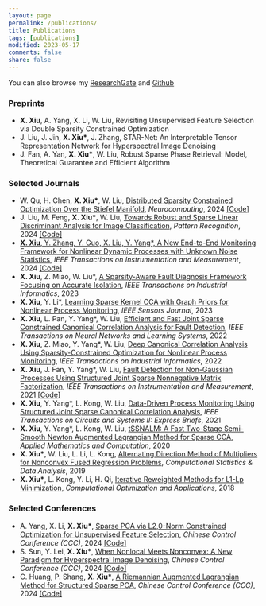 ```yaml
---
layout: page
permalink: /publications/
title: Publications
tags: [publications]
modified: 2023-05-17 
comments: false
share: false
---
```


You can also browse my <a href="https://www.researchgate.net/profile/Xianchao-Xiu" class="textlink" target="_blank">ResearchGate</a> and <a href="https://github.com/xianchaoxiu" class="textlink" target="_blank">Github</a>

### Preprints

* <b>X. Xiu</b>, A. Yang, X. Li, W. Liu, Revisiting Unsupervised Feature Selection via Double Sparsity Constrained Optimization <br>
* J. Liu, J. Jin, <b>X. Xiu*</b>, J. Zhang, STAR-Net: An Interpretable Tensor Representation Network for Hyperspectral Image Denoising <br>
* J. Fan, A. Yan, <b>X. Xiu*</b>, W. Liu, Robust Sparse Phase Retrieval: Model, Theoretical Guarantee and Efficient Algorithm  <br>


### Selected Journals

* W. Qu, H. Chen, <b>X. Xiu*</b>, W. Liu, <a href="https://www.sciencedirect.com/science/article/pii/S0925231224010385" class="textlink" target="_blank">Distributed Sparsity Constrained Optimization Over the Stiefel Manifold</a>, <i>Neurocomputing</i>, 2024 <a href="https://github.com/wtqu/DREAM" class="textlink" target="_blank">[Code]</a> <br>
* J. Liu, M. Feng, <b>X. Xiu*</b>, W. Liu, <a href="https://www.sciencedirect.com/science/article/pii/S0031320324002632" class="textlink" target="_blank">Towards Robust and Sparse Linear Discriminant Analysis for Image Classification</a>, <i> Pattern Recognition</i>, 2024  <a href="https://github.com/EMXlight/RSLDAplus" class="textlink" target="_blank">[Code] <br>
* <b>X. Xiu</b>, Y. Zhang, Y. Guo, X. Liu, Y. Yang*, <a href="https://ieeexplore.ieee.org/document/10464356" class="textlink" target="_blank">A New End-to-End Monitoring Framework for Nonlinear Dynamic Processes with Unknown Noise Statistics</a>, <i>IEEE Transactions on Instrumentation and Measurement</i>, 2024  <a href="https://github.com/xianchaoxiu/2024-TIM-DRNN" class="textlink" target="_blank">[Code]</a> <br>
* <b>X. Xiu</b>, Z. Miao, W. Liu*, <a href="https://ieeexplore.ieee.org/abstract/document/10091146" class="textlink" target="_blank">A Sparsity-Aware Fault Diagnosis Framework Focusing on Accurate Isolation</a>, <i>IEEE Transactions on Industrial Informatics</i>, 2023 <br>
* <b>X. Xiu</b>, Y. Li*, <a href="https://ieeexplore.ieee.org/document/10050438" class="textlink" target="_blank">Learning Sparse Kernel CCA with Graph Priors for Nonlinear Process Monitoring</a>, <i>IEEE Sensors Journal</i>, 2023  <br>
* <b>X. Xiu</b>, L. Pan, Y. Yang*, W. Liu, <a href="https://ieeexplore.ieee.org/document/9887978" class="textlink" target="_blank">Efficient and Fast Joint Sparse Constrained Canonical Correlation Analysis for Fault Detection</a>, <i>IEEE Transactions on Neural Networks and Learning Systems</i>, 2022  <br>
* <b>X. Xiu</b>, Z. Miao, Y. Yang*, W. Liu, <a href="https://ieeexplore.ieee.org/document/9583864" class="textlink" target="_blank">Deep Canonical Correlation Analysis Using Sparsity-Constrained Optimization for Nonlinear Process Monitoring</a>, <i>IEEE Transactions on Industrial Informatics</i>, 2022  <br>
* <b>X. Xiu</b>, J. Fan, Y. Yang*, W. Liu, <a href="https://ieeexplore.ieee.org/document/9381237" class="textlink" target="_blank">Fault Detection for Non-Gaussian Processes Using Structured Joint Sparse Nonnegative Matrix Factorization</a>, <i>IEEE Transactions on Instrumentation and Measurement</i>, 2021  <a href="https://github.com/xianchaoxiu/2021-TIM-SJSNMF" class="textlink" target="_blank">[Code]</a> <br> 
* <b>X. Xiu</b>, Y. Yang*, L. Kong, W. Liu, <a href="https://ieeexplore.ieee.org/document/9068308" class="textlink" target="_blank">Data-Driven Process Monitoring Using Structured Joint Sparse Canonical Correlation Analysis</a>, <i>IEEE Transactions on Circuits and Systems II: Express Briefs</i>, 2021  <br>
* <b>X. Xiu</b>, Y. Yang*, L. Kong, W. Liu, <a href="https://www.sciencedirect.com/science/article/pii/S0096300320302411?via%3Dihub" class="textlink" target="_blank">tSSNALM: A Fast Two-Stage Semi-Smooth Newton Augmented Lagrangian Method for Sparse CCA</a>, <i>Applied Mathematics and Computation</i>, 2020  <br>
* <b>X. Xiu*</b>, W. Liu, L. Li, L. Kong, <a href="https://www.sciencedirect.com/science/article/abs/pii/S0167947319300039" class="textlink" target="_blank">Alternating Direction Method of Multipliers for Nonconvex Fused Regression Problems</a>, <i>Computational Statistics & Data Analysis</i>, 2019 <br>
* <b>X. Xiu*</b>, L. Kong, Y. Li, H. Qi, <a href="https://link.springer.com/article/10.1007/s10589-017-9977-7" class="textlink" target="_blank">Iterative Reweighted Methods for L1-Lp Minimization</a>, <i>Computational Optimization and Applications</i>, 2018  <br>


### Selected Conferences
* A. Yang, X. Li, <b>X. Xiu*</b>, <a href="https://ieeexplore.ieee.org/document/10661810" class="textlink" target="_blank">Sparse PCA via L2,0-Norm Constrained Optimization for Unsupervised Feature Selection</a>, <i> Chinese Control Conference (CCC)</i>, 2024  <a href="https://github.com/yan921" class="textlink" target="_blank">[Code]</a> <br>
* S. Sun, Y. Lei, <b>X. Xiu*</b>, <a href="https://ieeexplore.ieee.org/document/10662067" class="textlink" target="_blank">When Nonlocal Meets Nonconvex: A New Paradigm for Hyperspectral Image Denoising</a>, <i> Chinese Control Conference (CCC)</i>, 2024  <a href="https://github.com/EdSun0" class="textlink" target="_blank">[Code]</a><br>
* C. Huang, P. Shang, <b>X. Xiu*</b>, <a href="https://ieeexplore.ieee.org/document/10661785" class="textlink" target="_blank">A Riemannian Augmented Lagrangian Method for Structured Sparse PCA</a>, <i> Chinese Control Conference (CCC)</i>, 2024  <a href="https://github.com/ChenyiHuang23" class="textlink" target="_blank">[Code]</a><br>








